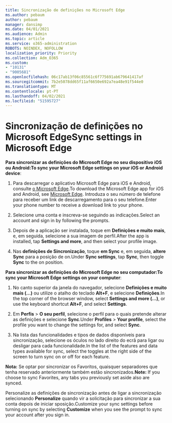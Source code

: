 ```yaml
---
title: Sincronização de definições no Microsoft Edge
ms.author: pebaum
author: pebaum
manager: dansimp
ms.date: 04/01/2021
ms.audience: Admin
ms.topic: article
ms.service: o365-administration
ROBOTS: NOINDEX, NOFOLLOW
localization_priority: Priority
ms.collection: Adm_O365
ms.custom:
- "10131"
- "9005681"
ms.openlocfilehash: 06c17ab13f06c85561c6f775691ab679641417af
ms.sourcegitcommit: 7b2e5078dd65f11af6650e692a7ea48e91f544e0
ms.translationtype: MT
ms.contentlocale: pt-PT
ms.lasthandoff: 04/02/2021
ms.locfileid: "51595727"
---
```

# <a name="sync-settings-in-microsoft-edge"></a><span data-ttu-id="a787a-102">Sincronização de definições no Microsoft Edge</span><span class="sxs-lookup"><span data-stu-id="a787a-102">Sync settings in Microsoft Edge</span></span>

<span data-ttu-id="a787a-103">**Para sincronizar as definições do Microsoft Edge no seu dispositivo iOS ou Android:**</span><span class="sxs-lookup"><span data-stu-id="a787a-103">**To sync your Microsoft Edge settings on your iOS or Android device**:</span></span>

1. <span data-ttu-id="a787a-104">Para descarregar o aplicativo Microsoft Edge para iOS e Android, consulte [o Microsoft Edge](https://www.microsoft.com/edge?ocid=SMC-IA-4534424).</span><span class="sxs-lookup"><span data-stu-id="a787a-104">To download the Microsoft Edge app for iOS and Android, see [Microsoft Edge](https://www.microsoft.com/edge?ocid=SMC-IA-4534424).</span></span> <span data-ttu-id="a787a-105">Introduza o seu número de telefone para receber um link de descarregamento para o seu telefone.</span><span class="sxs-lookup"><span data-stu-id="a787a-105">Enter your phone number to receive a download link to your phone.</span></span>

1. <span data-ttu-id="a787a-106">Selecione uma conta e inscreva-se seguindo as indicações.</span><span class="sxs-lookup"><span data-stu-id="a787a-106">Select an account and sign in by following the prompts.</span></span>

1. <span data-ttu-id="a787a-107">Depois de a aplicação ser instalada, toque em **Definições e muito mais**, e, em seguida, selecione a sua imagem de perfil.</span><span class="sxs-lookup"><span data-stu-id="a787a-107">After the app is installed, tap **Settings and more**, and then select your profile image.</span></span>

1. <span data-ttu-id="a787a-108">Nas **definições de Sincronização**, toque **em Sync** e, em seguida, **altere Sync** para a posição de on.</span><span class="sxs-lookup"><span data-stu-id="a787a-108">Under **Sync settings**, tap **Sync**, then toggle **Sync** to the on position.</span></span> 

<span data-ttu-id="a787a-109">**Para sincronizar as definições do Microsoft Edge no seu computador:**</span><span class="sxs-lookup"><span data-stu-id="a787a-109">**To sync your Microsoft Edge settings on your computer**:</span></span>

1. <span data-ttu-id="a787a-110">No canto superior da janela do navegador, selecione **Definições e muito mais (...)** ou utilize o atalho do teclado **Alt+F**, e selecione **Definições**.</span><span class="sxs-lookup"><span data-stu-id="a787a-110">In the top corner of the browser window, select **Settings and more (...)**, or use the keyboard shortcut **Alt+F**, and select **Settings**.</span></span>

1. <span data-ttu-id="a787a-111">Em **Perfis**  >  **O seu perfil**, selecione o perfil para o quais pretende alterar as definições e selecione **Sync**.</span><span class="sxs-lookup"><span data-stu-id="a787a-111">Under **Profiles** > **Your profile**, select the profile you want to change the settings for, and select **Sync**.</span></span>

1. <span data-ttu-id="a787a-112">Na lista das funcionalidades e tipos de dados disponíveis para sincronização, selecione os óculos no lado direito do ecrã para ligar ou desligar para cada funcionalidade.</span><span class="sxs-lookup"><span data-stu-id="a787a-112">In the list of the features and data types available for sync, select the toggles at the right side of the screen to turn sync on or off for each feature.</span></span>

<span data-ttu-id="a787a-113">**Nota:** Se optar por sincronizar os Favoritos, quaisquer separadores que tenha reservado anteriormente também estão sincronizados.</span><span class="sxs-lookup"><span data-stu-id="a787a-113">**Note:** If you choose to sync Favorites, any tabs you previously set aside also are synced.</span></span>

<span data-ttu-id="a787a-114">Personalize as definições de sincronização antes de ligar a sincronização selecionando **Personalize** quando vir a solicitação para sincronizar a sua conta depois de iniciar sposição.</span><span class="sxs-lookup"><span data-stu-id="a787a-114">Customize your sync settings before turning on sync by selecting **Customize** when you see the prompt to sync your account after you sign in.</span></span>